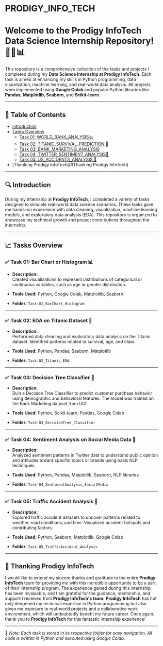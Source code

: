 # PRODIGY_INFO_TECH
# Welcome to the Prodigy InfoTech Data Science Internship Repository! 👩‍💻📊

This repository is a comprehensive collection of the tasks and projects I completed during my **Data Science Internship at Prodigy InfoTech**. Each task is aimed at enhancing my skills in Python programming, data visualization, machine learning, and real-world data analysis. All projects were implemented using **Google Colab** and popular Python libraries like **Pandas**, **Matplotlib**, **Seaborn**, and **Scikit-learn**.

---

## 📂 Table of Contents

- [Introduction](#introduction)
- [Tasks Overview](#tasks-overview)
  - [Task 01: WORLD_BANK_ANALYSIS📊](#Task-01-WORLD_BANK_ANALYSIS-)
  - [Task 02: TITANIC_SURVIVAL_PREDICTION 🚢](#Task-02-TITANIC_SURVIVAL_PREDICTION-)
  - [Task 03: BANK_MARKETING_ANALYSIS](#Task-03-BANK_MARKETING_ANALYSIS-)
  - [Task 04: TWITTER_SENTIMENT_ANALYSIS💬](#Task-04-TWITTER_SENTIMENT_ANALYSIS-)
  - [Task 05: US_ACCIDENTS_ANALYSIS 🚧](#Task-05-US_ACCIDENTS_ANALYSIS-)
- [Thanking Prodigy InfoTech](#Thanking Prodigy InfoTech)

---

## 🔍 Introduction

During my internship at **Prodigy InfoTech**, I completed a variety of tasks designed to simulate real-world data science scenarios. These tasks gave me hands-on experience with data cleaning, visualization, machine learning models, and exploratory data analysis (EDA). This repository is organized to showcase my technical growth and project contributions throughout the internship.

---

## 📈 Tasks Overview

### ✅ Task 01: Bar Chart or Histogram 📊

- **Description:**  
  Created visualizations to represent distributions of categorical or continuous variables, such as age or gender distribution.

- **Tools Used:** Python, Google Colab, Matplotlib, Seaborn  
- **Folder:** `Task-01_BarChart_Histogram`

---

### ✅ Task 02: EDA on Titanic Dataset 🚢

- **Description:**  
  Performed data cleaning and exploratory data analysis on the Titanic dataset. Identified patterns related to survival, age, and class.

- **Tools Used:** Python, Pandas, Seaborn, Matplotlib  
- **Folder:** `Task-02_Titanic_EDA`

---

### ✅ Task 03: Decision Tree Classifier 🌳

- **Description:**  
  Built a Decision Tree Classifier to predict customer purchase behavior using demographic and behavioral features. The model was trained on the Bank Marketing dataset from UCI.

- **Tools Used:** Python, Scikit-learn, Pandas, Google Colab  
- **Folder:** `Task-03_DecisionTree_Classifier`

---

### ✅ Task 04: Sentiment Analysis on Social Media Data 💬

- **Description:**  
  Analyzed sentiment patterns in Twitter data to understand public opinion and attitudes toward specific topics or brands using basic NLP techniques.

- **Tools Used:** Python, Pandas, Matplotlib, Seaborn, NLP libraries  
- **Folder:** `Task-04_SentimentAnalysis_SocialMedia`

---

### ✅ Task 05: Traffic Accident Analysis 🚧

- **Description:**  
  Explored traffic accident datasets to uncover patterns related to weather, road conditions, and time. Visualized accident hotspots and contributing factors.

- **Tools Used:** Python, Seaborn, Matplotlib, Google Colab  
- **Folder:** `Task-05_TrafficAccident_Analysis`

---

## 🙏 Thanking Prodigy InfoTech

I would like to extend my sincere thanks and gratitude to the entire **Prodigy InfoTech** team for providing me with this incredible opportunity to be a part of their internship program. The experience gained during this internship has been invaluable, and I am grateful for the guidance, mentorship, and support I received from **Prodigy InfoTech's team**. **Prodigy InfoTech** has not only deepened my technical expertise in Python programming but also given me exposure to real-world projects and a collaborative work environment, which will undoubtedly benefit my future career. Once again, thank you to **Prodigy InfoTech** for this fantastic internship experience!

---

📌 *Note: Each task is stored in its respective folder for easy navigation. All code is written in Python and executed using Google Colab.*
